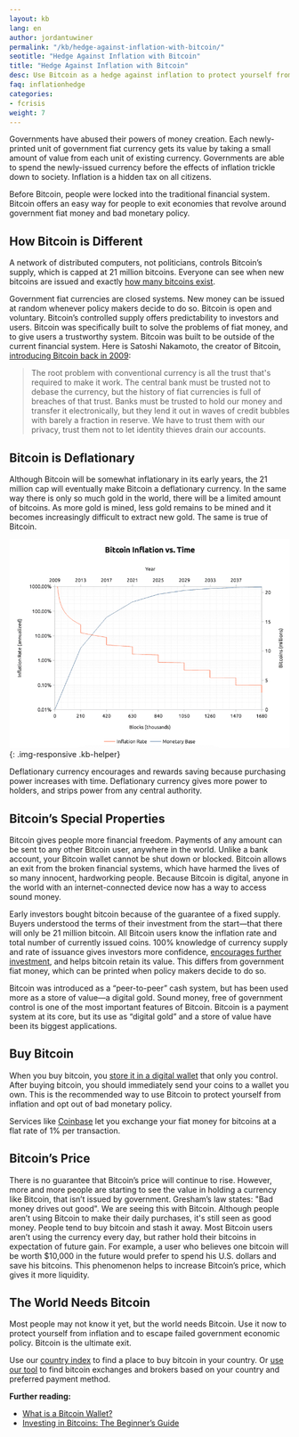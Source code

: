 ```yaml
---
layout: kb
lang: en
author: jordantuwiner
permalink: "/kb/hedge-against-inflation-with-bitcoin/"
seotitle: "Hedge Against Inflation with Bitcoin"
title: "Hedge Against Inflation with Bitcoin"
desc: Use Bitcoin as a hedge against inflation to protect yourself from failed government economic policy.
faq: inflationhedge
categories: 
- fcrisis
weight: 7
---
```

Governments have abused their powers of money creation. Each newly-printed unit of government fiat currency gets its value by taking a small amount of value from each unit of existing currency. Governments are able to spend the newly-issued currency before the effects of inflation trickle down to society. Inflation is a hidden tax on all citizens.

Before Bitcoin, people were locked into the traditional financial system. Bitcoin offers an easy way for people to exit economies that revolve around government fiat money and bad monetary policy.   

## How Bitcoin is Different
A network of distributed computers, not politicians, controls Bitcoin’s supply, which is capped at 21 million bitcoins. Everyone can see when new bitcoins are issued and exactly [how many bitcoins exist](https://blockchain.info/charts/total-bitcoins). 

Government fiat currencies are closed systems. New money can be issued at random whenever policy makers decide to do so. Bitcoin is open and voluntary. Bitcoin’s controlled supply offers predictability to investors and users. Bitcoin was specifically built to solve the problems of fiat money, and to give users a trustworthy system. Bitcoin was built to be outside of the current financial system. Here is Satoshi Nakamoto, the creator of Bitcoin, [introducing Bitcoin back in 2009](http://satoshi.nakamotoinstitute.org/posts/p2pfoundation/1/#selection-33.0-33.479):

> The root problem with conventional currency is all the trust that's required to make it work. The central bank must be trusted not to debase the currency, but the history of fiat currencies is full of breaches of that trust. Banks must be trusted to hold our money and transfer it electronically, but they lend it out in waves of credit bubbles with barely a fraction in reserve. We have to trust them with our privacy, trust them not to let identity thieves drain our accounts.

## Bitcoin is Deflationary
Although Bitcoin will be somewhat inflationary in its early years, the 21 million cap will eventually make Bitcoin a deflationary currency. In the same way there is only so much gold in the world, there will be a limited amount of bitcoins. As more gold is mined, less gold remains to be mined and it becomes increasingly difficult to extract new gold. The same is true of Bitcoin.

![bitcoin inflation rate][inflationchart]{: .img-responsive .kb-helper}

Deflationary currency encourages and rewards saving because purchasing power increases with time. Deflationary currency gives more power to holders, and strips power from any central authority. 

## Bitcoin’s Special Properties
Bitcoin gives people more financial freedom. Payments of any amount can be sent to any other Bitcoin user, anywhere in the world. Unlike a bank account, your Bitcoin wallet cannot be shut down or blocked. Bitcoin allows an exit from the broken financial systems, which have harmed the lives of so many innocent, hardworking people. Because Bitcoin is digital, anyone in the world with an internet-connected device now has a way to access sound money.

Early investors bought bitcoin because of the guarantee of a fixed supply. Buyers understood the terms of their investment from the start—that there will only be 21 million bitcoin. All Bitcoin users know the inflation rate and total number of currently issued coins. 100% knowledge of currency supply and rate of issuance gives investors more confidence, [encourages further investment](/kb/investing-in-bitcoin/), and helps bitcoin retain its value. This differs from government fiat money, which can be printed when policy makers decide to do so. 

Bitcoin was introduced as a “peer-to-peer” cash system, but has been used more as a store of value—a digital gold. Sound money, free of government control is one of the most important features of Bitcoin. Bitcoin is a payment system at its core, but its use as “digital gold” and a store of value have been its biggest applications. 

## Buy Bitcoin
When you buy bitcoin, you [store it in a digital wallet](/wallets/) that only you control. After buying bitcoin, you should immediately send your coins to a wallet you own. This is the recommended way to use Bitcoin to protect yourself from inflation and opt out of bad monetary policy. 

Services like [Coinbase](/exchanges/coinbase/) let you exchange your fiat money for bitcoins at a flat rate of 1% per transaction. 

## Bitcoin’s Price
There is no guarantee that Bitcoin’s price will continue to rise. However, more and more people are starting to see the value in holding a currency like Bitcoin, that isn’t issued by government. Gresham’s law states: "Bad money drives out good". We are seeing this with Bitcoin. Although people aren’t using Bitcoin to make their daily purchases, it's still seen as good money. People tend to buy bitcoin and stash it away. Most Bitcoin users aren’t using the currency every day, but rather hold their bitcoins in expectation of future gain. For example, a user who believes one bitcoin will be worth $10,000 in the future would prefer to spend his U.S. dollars and save his bitcoins. This phenomenon helps to increase Bitcoin’s price, which gives it more liquidity. 

## The World Needs Bitcoin
Most people may not know it yet, but the world needs Bitcoin. Use it now to protect yourself from inflation and to escape failed government economic policy. Bitcoin is the ultimate exit. 

Use our [country index](/en/) to find a place to buy bitcoin in your country. Or [use our tool](/find-exchange/) to find bitcoin exchanges and brokers based on your country and preferred payment method. 

**Further reading:**
 
* [What is a Bitcoin Wallet?](/kb/what-is-a-bitcoin-wallet/)
* [Investing in Bitcoins: The Beginner’s Guide](/kb/investing-in-bitcoin/)

[inflationchart]: /img/kb/bitcoinsupply.png